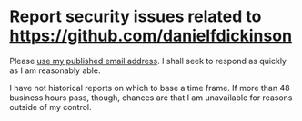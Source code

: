 # Report security issues related to https://github.com/danielfdickinson

Please [use my published email address](mailto:dfdpublic@wildtechgarden.ca).
I shall seek to respond as quickly as I am reasonably able.

I have not historical reports on which to base a time frame. If more than 48
business hours pass, though, chances are that I am unavailable for reasons
outside of my control.
